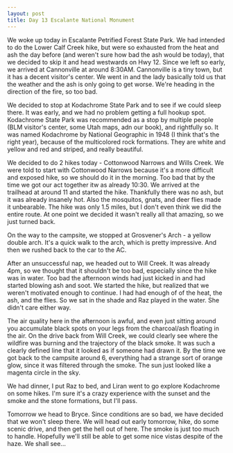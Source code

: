 ```yaml
---
layout: post
title: Day 13 Escalante National Monument
---
```


We woke up today in Escalante Petrified Forest State Park. We had intended to do the Lower Calf Creek hike, but were so exhausted from the heat and ash the day before (and weren't sure how bad the ash would be today), that we decided to skip it and head westwards on Hwy 12. Since we left so early, we arrived at Cannonville at around 8:30AM. Cannonville is a tiny town, but it has a decent visitor's center. We went in and the lady basically told us that the weather and the ash is only going to get worse. We're heading in the direction of the fire, so too bad.

We decided to stop at Kodachrome State Park and to see if we could sleep there. It was early, and we had no problem getting a full hookup spot. Kodachrome State Park was recommended as a stop by multiple people (BLM visitor's center, some Utah maps, adn our book), and rightfully so. It was named Kodachrome by National Geographic in 1948 (I think that's the right year), because of the multicolored rock formations. They are white and yellow and red and striped, and really beautiful.

We decided to do 2 hikes today - Cottonwood Narrows and Wills Creek. We were told to start with Cottonwood Narrows because it's a more difficult and exposed hike, so we should do it in the morning. Too bad that by the time we got our act together itw as already 10:30. We arrived at the trailhead at around 11 and started the hike. Thankfully there was no ash, but it was already insanely hot. Also the mosquitos, gnats, and deer flies made it unbearable. The hike was only 1.5 miles, but I don't even think we did the entire route. At one point we decided it wasn't really all that amazing, so we just turned back.

On the way to the campsite, we stopped at Grosvener's Arch - a yellow double arch. It's a quick walk to the arch, which is pretty impressive. And then we rushed back to the car to the AC.

After an unsuccessful nap, we headed out to Will Creek. It was already 4pm, so we thought that it shouldn't be too bad, especially since the hike was in water. Too bad the afternoon winds had just kicked in and had started blowing ash and soot. We started the hike, but realized that we weren't motivated enough to continue. I had had enough of of the heat, the ash, and the flies. So we sat in the shade and Raz played in the water. She didn't care either way.

The air quality here in the afternoon is awful, and even just sitting around you accumulate black spots on your legs from the charcoal/ash floating in the air. On the drive back from Will Creek, we could clearly see where the wildfire was burning and the trajectory of the black smoke. It was such a clearly defined line that it looked as if someone had drawn it. By the time we got back to the campsite around 6, everything had a strange sort of orange glow, since it was filtered through the smoke. The sun just looked like a magenta circle in the sky. 

We had dinner, I put Raz to bed, and Liran went to go explore Kodachrome on some hikes. I'm sure it's a crazy experience with the sunset and the smoke and the stone formations, but I'll pass.

Tomorrow we head to Bryce. Since conditions are so bad, we have decided that we won't sleep there. We will head out early tomorrow, hike, do some scenic drive, and then get the hell out of here. The smoke is just too much to handle. Hopefully we'll still be able to get some nice vistas despite of the haze. We shall see...